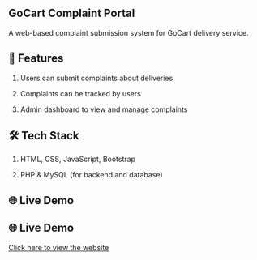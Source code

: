 ## GoCart Complaint Portal

A web-based complaint submission system for GoCart delivery service.

## 🚀 Features

1. Users can submit complaints about deliveries

2. Complaints can be tracked by users

3. Admin dashboard to view and manage complaints

## 🛠️ Tech Stack

1.  HTML, CSS, JavaScript, Bootstrap

2. PHP & MySQL (for backend and database)

## 🌐 Live Demo  
## 🌐 Live Demo  
[Click here to view the website](http://gocart-support.rf.gd)



